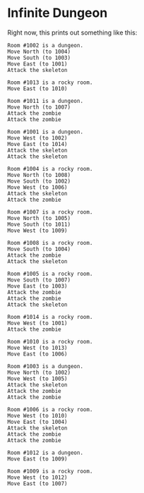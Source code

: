 # Infinite Dungeon

Right now, this prints out something like this:

    Room #1002 is a dungeon.
    Move North (to 1004)
    Move South (to 1003)
    Move East (to 1001)
    Attack the skeleton

    Room #1013 is a rocky room.
    Move East (to 1010)

    Room #1011 is a dungeon.
    Move North (to 1007)
    Attack the zombie
    Attack the zombie

    Room #1001 is a dungeon.
    Move West (to 1002)
    Move East (to 1014)
    Attack the skeleton
    Attack the skeleton

    Room #1004 is a rocky room.
    Move North (to 1008)
    Move South (to 1002)
    Move West (to 1006)
    Attack the skeleton
    Attack the zombie

    Room #1007 is a rocky room.
    Move North (to 1005)
    Move South (to 1011)
    Move West (to 1009)

    Room #1008 is a rocky room.
    Move South (to 1004)
    Attack the zombie
    Attack the skeleton

    Room #1005 is a rocky room.
    Move South (to 1007)
    Move East (to 1003)
    Attack the zombie
    Attack the zombie
    Attack the skeleton

    Room #1014 is a rocky room.
    Move West (to 1001)
    Attack the zombie

    Room #1010 is a rocky room.
    Move West (to 1013)
    Move East (to 1006)

    Room #1003 is a dungeon.
    Move North (to 1002)
    Move West (to 1005)
    Attack the skeleton
    Attack the zombie
    Attack the zombie

    Room #1006 is a rocky room.
    Move West (to 1010)
    Move East (to 1004)
    Attack the skeleton
    Attack the zombie
    Attack the zombie

    Room #1012 is a dungeon.
    Move East (to 1009)

    Room #1009 is a rocky room.
    Move West (to 1012)
    Move East (to 1007)
